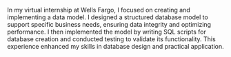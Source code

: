 In my virtual internship at Wells Fargo, I focused on creating and implementing a data model. I designed a structured database model to support specific business needs, ensuring data integrity and optimizing performance. I then implemented the model by writing SQL scripts for database creation and conducted testing to validate its functionality. This experience enhanced my skills in database design and practical application.
